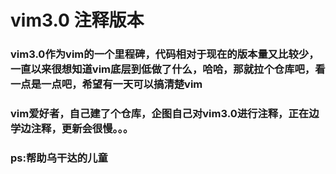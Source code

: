 # vim3.0 注释版本

### vim3.0作为vim的一个里程碑，代码相对于现在的版本量又比较少，一直以来很想知道vim底层到低做了什么，哈哈，那就拉个仓库吧，看一点是一点吧，希望有一天可以搞清楚vim
### vim爱好者，自己建了个仓库，企图自己对vim3.0进行注释，正在边学边注释，更新会很慢。。。
### ps:帮助乌干达的儿童
